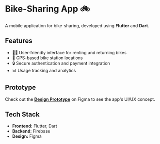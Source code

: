 # Bike-Sharing App 🚲  

A mobile application for bike-sharing, developed using **Flutter** and **Dart**.  

## Features  
- 🚴‍♂️ User-friendly interface for renting and returning bikes  
- 📍 GPS-based bike station locations  
- 🔒 Secure authentication and payment integration  
- 📊 Usage tracking and analytics  

## Prototype  
Check out the **[Design Prototype](https://www.figma.com/proto/TnJJuL8PCp3xpSregLjv2g/Prototip?node-id=128-6&t=u95MapK9XN60igDb-1)** on Figma to see the app's UI/UX concept.  

## Tech Stack  
- **Frontend:** Flutter, Dart  
- **Backend:** Firebase 
- **Design:** Figma  
